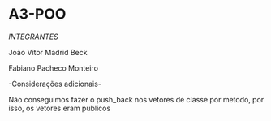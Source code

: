 # A3-POO


*INTEGRANTES*

João Vitor Madrid Beck

Fabiano Pacheco Monteiro

-Considerações adicionais-

Não conseguimos fazer o push_back nos vetores de classe por metodo, por isso, os vetores eram publicos
